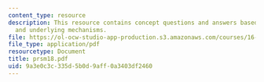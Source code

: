 ```yaml
---
content_type: resource
description: This resource contains concept questions and answers based on the phenomena
  and underlying mechanisms.
file: https://ol-ocw-studio-app-production.s3.amazonaws.com/courses/16-01-unified-engineering-i-ii-iii-iv-fall-2005-spring-2006/9a3e0c3c335d5b0d9aff0a3403df2460_prsm18.pdf
file_type: application/pdf
resourcetype: Document
title: prsm18.pdf
uid: 9a3e0c3c-335d-5b0d-9aff-0a3403df2460
---
```

